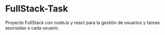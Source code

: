 # FullStack-Task
Proyecto FullStack con nodeJs y react para la gestión de usuarios y tareas asociadas a cada usuario.
